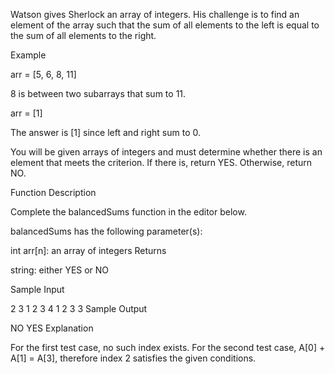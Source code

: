 Watson gives Sherlock an array of integers. His challenge is to find an element of the array such that the sum of all elements to the left is equal to the sum of all elements to the right.

Example

arr = [5, 6, 8, 11]

8 is between two subarrays that sum to 11.

arr = [1]

The answer is [1]  since left and right sum to 0.

You will be given arrays of integers and must determine whether there is an element that meets the criterion. If there is, return YES. Otherwise, return NO.

Function Description

Complete the balancedSums function in the editor below.

balancedSums has the following parameter(s):

int arr[n]: an array of integers
Returns

string: either YES or NO

Sample Input

2
3
1 2 3
4
1 2 3 3
Sample Output

NO
YES
Explanation

For the first test case, no such index exists.
For the second test case, A[0] + A[1] = A[3], therefore index 2 satisfies the given conditions.
